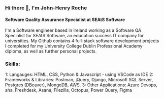 ### Hi there 👋, I'm John-Henry Roche
#### Software Quality Assurance Specialist at SEAtS Software

I'm a Software engineer based in Ireland working as a Software QA Specialist for SEAtS Software, an education success IT company for universities. My Github contains 4 full-stack software development projects I completed for my University College Dublin Professional Academy diploma, as well as further personal projects.

### Skills: 
1: Langauges: HTML, CSS, Python & Javascript - using VSCode as IDE 
2: Frameworks & Libraries: Postman, jQuery, Django, Microsoft SQL Server, Postgres (DBeaver), MongoDB, AWS. 
3: Other Applications: Azure Devops, aha, Freshdesk, Asana, Filezilla, Octopus, Power Query, Figma








<!--
**JHR1986/JHR1986** is a ✨ _special_ ✨ repository because its `README.md` (this file) appears on your GitHub profile.

Here are some ideas to get you started:

- 🔭 I’m currently working on ...
- 🌱 I’m currently learning ...
- 👯 I’m looking to collaborate on ...
- 🤔 I’m looking for help with ...
- 💬 Ask me about ...
- 📫 How to reach me: ...
- 😄 Pronouns: ...
- ⚡ Fun fact: ...
-->
